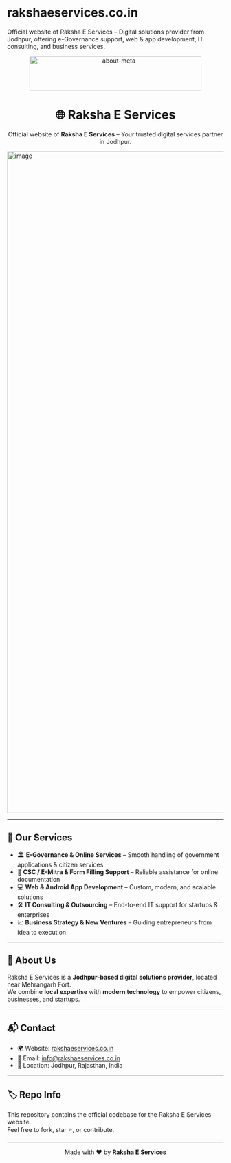 # rakshaeservices.co.in
Official website of Raksha E Services – Digital solutions provider from Jodhpur, offering e-Governance support, web &amp; app development, IT consulting, and business services.

<p align="center">
  <!-- Replace with your logo -->
  <!--<img src="assets/raksha-logo.png" alt="Raksha E Services Logo" width="200"/>---->
  <img width="400" height="80" alt="about-meta" src="https://github.com/user-attachments/assets/e02f9af2-b478-46f5-93d3-7c1e2beea221" />

</p>

<h1 align="center">🌐 Raksha E Services</h1>

<p align="center">
Official website of <b>Raksha E Services</b> – Your trusted digital services partner in Jodhpur.
</p>
<img width="1024" height="1536" alt="image" src="https://github.com/user-attachments/assets/d9c3d6b7-0c2f-43a5-bee7-0eef31a1ffa1" />

---

## 🚀 Our Services
- 🏛️ **E-Governance & Online Services** – Smooth handling of government applications & citizen services  
- 📄 **CSC / E-Mitra & Form Filling Support** – Reliable assistance for online documentation  
- 💻 **Web & Android App Development** – Custom, modern, and scalable solutions  
- 🛠️ **IT Consulting & Outsourcing** – End-to-end IT support for startups & enterprises  
- 📈 **Business Strategy & New Ventures** – Guiding entrepreneurs from idea to execution  

---

## 📍 About Us
Raksha E Services is a **Jodhpur-based digital solutions provider**, located near Mehrangarh Fort.  
We combine **local expertise** with **modern technology** to empower citizens, businesses, and startups.

---

## 📬 Contact
- 🌍 Website: [rakshaeservices.co.in](https://rakshaeservices.co.in)  
- 📧 Email: info@rakshaeservices.co.in  
- 📍 Location: Jodhpur, Rajasthan, India  

---

## 🏷️ Repo Info
This repository contains the official codebase for the Raksha E Services website.  
Feel free to fork, star ⭐, or contribute.

---

<p align="center">
Made with ❤️ by <b>Raksha E Services</b>
</p>

